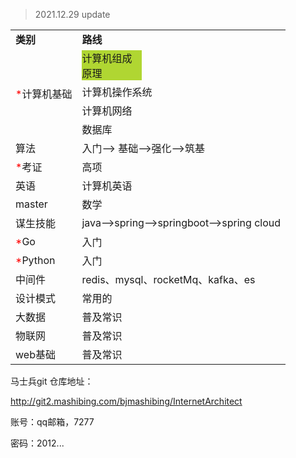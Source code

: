 > 2021.12.29  update

<table>
    <tr>
        <td><strong>类别</strong></td>
        <td><Strong>路线</Strong></td>
    </tr>
    <tr>
        <td rowspan='4'><font color='red'>*</font>计算机基础</td>
        <td><div class='bar' style='display: block; position: relative; background: #B0D632; text-align: left; z-index:1; width:30%;'>计算机组成原理</div></td>
    </tr>
    <tr>
        <td>计算机操作系统</td>
    </tr>
    <tr>
        <td>计算机网络</td>
    </tr>
    <tr>
        <td>数据库</td>
    </tr>
    <tr>
        <td>算法</td>
        <td>入门--> 基础-->强化-->筑基</td>
    </tr>
    <tr>
        <td><font color='red'>*</font>考证</td>
        <td>高项</td>
    </tr>
    <tr>
        <td>英语</td>
        <td>计算机英语</td>
    </tr>
    <tr>
        <td>master</td>
        <td>数学</td>
    </tr>
    <tr>
        <td>谋生技能</td>
        <td>java-->spring-->springboot-->spring cloud</td>
    </tr>
    <tr>
        <td><font color='red'>*</font>Go</td>
        <td>入门</td>
    </tr>
    <tr>
        <td><font color='red'>*</font>Python</td>
        <td>入门</td>
    </tr>
    <tr>
        <td>中间件</td>
        <td>redis、mysql、rocketMq、kafka、es</td>
    </tr>
    <tr>
        <td>设计模式</td>
        <td>常用的</td>
    </tr>
    <tr>
        <td>大数据</td>
        <td>普及常识</td>
    </tr>
    <tr>
        <td>物联网</td>
        <td>普及常识</td>
    </tr>
    <tr>
        <td>web基础</td>
        <td>普及常识</td>
    </tr>
</table>


马士兵git 仓库地址：

http://git2.mashibing.com/bjmashibing/InternetArchitect     

账号：qq邮箱，7277

密码：2012...
